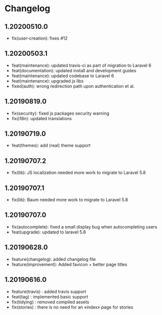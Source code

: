 # Changelog

## 1.20200510.0

- fix(user-creation): fixes #12

## 1.20200503.1

- feat(maintenance): updated travis-ci as part of migration to Laravel 6
- feat(documentation): updated install and development guides
- feat(maintenance): updated codebase to Laravel 6
- feat(maintenance): upgraded js libs
- fixed(auth): wrong redirection path upon authentication et al.

## 1.20190819.0

- fix(security): fixed js packages security warning
- fix(i18n): updated translations

## 1.20190719.0

- feat(themes): add (real) theme support

## 1.20190707.2

- fix(lib): JS localization needed more work to migrate to Laravel 5.8

## 1.20190707.1

- fix(lib): Baum needed more work to migrate to Laravel 5.8

## 1.20190707.0

- fix(autocomplete): fixed a small display bug when autocompleting users
- feat(upgrade): updated to laravel 5.8

## 1.20190628.0

- feature(changelog): added changelog file
- feature(improvement): Added favicon + better page titles

## 1.20190616.0

- feature(travis) : added travis support
- feat(tag) : implemented basic support
- fix(tidying) : removed compiled assets
- fix(stories) : there is no need for an «index» page for stories
